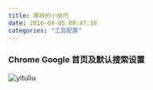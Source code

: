 ```yaml
---
title: 零碎的小技巧
date: 2016-08-05 09:47:18
categories: "工具配置"
---
```


### Chrome Google 首页及默认搜索设置 ###
![yituliu](https://github.com/amoyiki/Blog/tree/master/Document/images/16_08_05_01.gif?raw=true)
